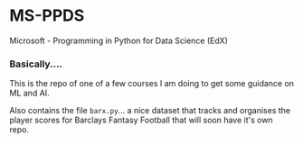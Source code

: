 # MS-PPDS
Microsoft - Programming in Python for Data Science (EdX)

### Basically....

This is the repo of one of a few courses I am doing to get some guidance on ML and AI.

Also contains the file `barx.py`... a nice dataset that tracks and organises the player scores for Barclays Fantasy Football that will soon have it's own repo. 
